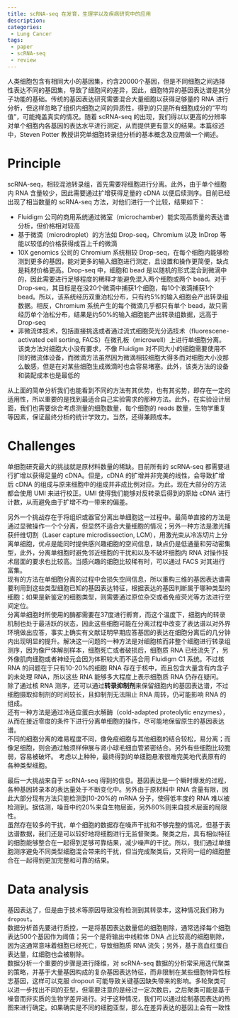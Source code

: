```yaml
---
title: scRNA-seq 在发育，生理学以及疾病研究中的应用
description: 
categories:
 - Lung Cancer
tags:
 - paper
 - scRNA-seq
 - review
---
```


人类细胞包含有相同大小的基因集，约含20000个基因，但是不同细胞之间选择性表达不同的基因集，导致了细胞间的差异，因此，细胞特异的基因表达谱是其分子功能的基础。传统的基因表达研究需要混合大量细胞以获得足够量的 RNA 进行分析，但这样忽略了组织内细胞之间的异质性，得到的只是所有细胞成分的“平均值”，可能掩盖真实的情况。随着 scRNA-seq 的出现，我们得以以更高的分辨率对单个细胞内各基因的表达水平进行测定，从而提供更有意义的结果。本篇综述中，Steven Potter 教授讲究单细胞转录组分析的基本概念及应用做一个阐述。  

<!-- more -->

# Principle 
scRNA-seq，相较混池转录组，首先需要将细胞进行分离。此外，由于单个细胞内 RNA 含量较少，因此需要通过扩增获得足量的 cDNA 以便后续测序。目前已经出现了相当数量的 scRNA-seq 方法，对他们进行一个比较，结果如下：  
* Fluidigm 公司的商用系统通过微室（microchamber）能实现高质量的表达谱分析，但价格相对较高  
* 基于微滴（microdroplet）的方法如 Drop-seq，Chromium 以及 InDrop 等能以较低的价格获得成百上千的微滴  
* 10X genomics 公司的 Chromium 系统相较 Drop-seq，在每个细胞内能够检测到更多的基因，能对更多的输入细胞进行测定，且设置和操作更简便，缺点是耗材价格更高。Drop-seq 中，细胞和 bead 是以随机的形式混合到微滴中的，因此需要进行足够程度的稀释才能避免混入两个细胞或两个 bead。对于 Drop-seq，其目标是在没20个微滴中捕获1个细胞，每10个液滴捕获1个 bead。所以，该系统经历双重泊松分布，只有约5%的输入细胞会产出转录组数据。相反，Chromium 系统产生的每个微滴几乎都只有单个 bead，故只需经历单个泊松分布，结果是约50%的输入细胞能产出转录组数据，远高于 Drop-seq  
* 非微流体技术，包括直接挑选或者通过流式细胞荧光分选技术（fluorescene-activated cell sorting, FACS）在微孔板（microwell）上进行单细胞分离。该类方法对细胞大小没有要求，不像 Fluidigm 对不同大小的细胞需要使用不同的微流体设备，而微滴方法虽然因为微滴相较细胞大得多而对细胞大小没那么敏感，但是在对某些细胞生成微滴时也会容易堵塞。此外，该类方法的设备和装配成本也是最低的  
  
从上面的简单分析我们也能看到不同的方法有其优势，也有其劣势，即存在一定的适用性，所以重要的是找到最适合自己实验需求的那种方法。此外，在实验设计层面，我们也需要综合考虑测量的细胞数量，每个细胞的 reads 数量，生物学重复等因素，保证最终分析的统计学效力。当然，还得兼顾成本。  
  
# Challenges  
单细胞研究最大的挑战就是原材料数量的稀缺。目前所有的 scRNA-seq 都需要进行扩增以获得足量的 cDNA。但是，cDNA 的扩增并非完美的线性，会导致扩增后 cDNA 的组成与原来细胞中的组成并非成比例对应。为此，现在大部分的方法都会使用 UMI 来进行校正。UMI 使得我们能够对反转录后得到的原始 cDNA 进行计数，从而避免由于扩增不均一带来的偏差。  
  
另外一个挑战存在于将组织或器官分离出单细胞这一过程中。最简单直接的方法是通过显微操作一个个分离，但显然不适合大量细胞的情况；另外一种方法是激光捕获纤维切割（Laser capture microdissection, LCM），用激光束从冷冻切片上分离单细胞，优点是能同时提供感兴趣细胞的空间信息，缺点仍是低通量和劳动密集型，此外，分离单细胞时避免邻近细胞的干扰和以及不破坏细胞内 RNA 对操作技术层面的要求也比较高。当感兴趣的细胞比较稀有时，可以通过 FACS 对其进行富集。  
现有的方法在单细胞分离的过程中会损失空间信息，所以重构三维的基因表达谱需要利用到这些类型细胞已知的基因表达特征，根据表达的基因判断属于哪种类型的细胞；如果是新鉴定的细胞类型，则需要通过原位杂交或者免疫荧光等方法进行空间定位。  
分离单细胞时所使用的酶都需要在37度进行孵育，而这个温度下，细胞内的转录机制也处于最活跃的状态，因此这些细胞可能在分离过程中改变了表达谱以对外界环境做出应答，事实上确实有文献证明早期应答基因的表达在细胞分离后的几分钟内出现明显的提升。解决这一问题的一种方法是对细胞核而非整个细胞进行转录组测序，因为像尸体解剖样本，细胞死亡或者破损后，细胞质 RNA 已经流失了，另外像肌肉细胞或者神经元会因为体积较大而不适合用 Fluidigm C1 系统。不过核 RNA 的问题在于只有10-20%的细胞 RNA 存在于核中，而且包含大量含有内含子的未处理 RNA，所以这些 RNA 能够多大程度上表示细胞质 RNA 仍存在疑问。  
除了通过核 RNA 测序，还可以通过**转录抑制剂**来保留细胞内的基因表达谱，不过细胞摄取抑制剂的时间较长，且抑制剂无法阻止 RNA 周转，仍可能影响 RNA 的组成。  
还有一种方法是通过冷适应蛋白水解酶（cold-adapted proteolytic enzymes），从而在接近零度的条件下进行分离单细胞的操作，尽可能地保留原生的基因表达谱。  
不同的细胞分离的难易程度不同，像免疫细胞与其他细胞的结合较松，易分离；而像足细胞，则会通过触须样伸展与肾小球毛细血管紧密结合。另外有些细胞比较脆弱，容易被破坏。  考虑以上种种，最终得到的单细胞悬液很难完美地代表原有的各种类型细胞。  
  
最后一大挑战来自于 scRNA-seq 得到的信息。基因表达是一个瞬时爆发的过程，各种基因转录本的表达量处于不断变化中。另外由于原材料中 RNA 含量有限，因此大部分现有方法只能检测到10-20%的 mRNA 分子，使得低丰度的 RNA 难以被检测到。据估测，噪音中约20%来自生物层面，另外80%则来自技术层面的局限性。  
虽然存在较多的干扰，单个细胞的数据存在噪声干扰和不够完整的情况，但基于表达谱数据，我们还是可以较好地将细胞进行无监督聚类。聚类之后，具有相似特征的细胞能够整合在一起得到足够可靠结果，减少噪声的干扰。所以，我们通过单细胞测序避免不同类型细胞混合带来的干扰，但当完成聚类后，又将同一组的细胞整合在一起得到更加完整和可靠的结果。  
  
# Data analysis
基因表达了，但是由于技术等原因导致没有检测到其转录本，这种情况我们称为 `dropout`。  
数据分析首先要进行质控，一是将基因表达数量低的细胞剔除，通常选择每个细胞表达500个基因作为阈值；另一个是将输出中线粒体 DNA 占比较高的细胞剔除，因为这通常意味着细胞已经死亡，导致细胞质 RNA 流失；另外，基于高血红蛋白表达量，红细胞也会被剔除。  
数据分析一个重要的步骤是进行降维，对 scRNA-seq 数据的分析常采用迭代聚类的策略，并基于大量基因构成的复杂基因表达特征，而非限制在某些细胞特异性标志基因，这样可以克服 dropout 可能导致关键基因缺失带来的影响。多轮聚类可以进一步找出不同的亚型，但需要注意的是经过一定次数后，之后聚类可能是基于噪音而非实质的生物学差异进行。对于这种情况，我们可以通过绘制基因表达的热图来进行确定。如果确实是不同的细胞亚型，那么在差异表达的基因上会有一致性
